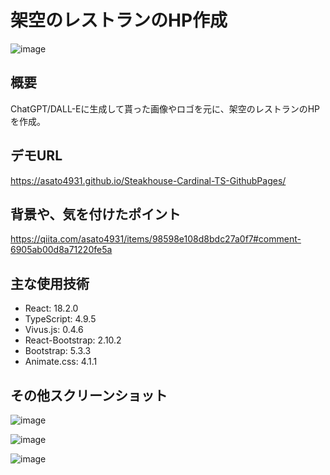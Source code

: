 # 架空のレストランのHP作成

![image](https://github.com/Asato4931/Steakhouse-Cardinal-TS-GithubPages/assets/108675293/4599a42b-51af-4d5f-89dc-6c1334d47a76)

## 概要
ChatGPT/DALL-Eに生成して貰った画像やロゴを元に、架空のレストランのHPを作成。

## デモURL
https://asato4931.github.io/Steakhouse-Cardinal-TS-GithubPages/

## 背景や、気を付けたポイント
https://qiita.com/asato4931/items/98598e108d8bdc27a0f7#comment-6905ab00d8a71220fe5a


## 主な使用技術
<ul>
  <li>React: 18.2.0</li>
  <li>TypeScript: 4.9.5</li>
  <li>Vivus.js: 0.4.6</li>
  <li>React-Bootstrap: 2.10.2</li>
  <li>Bootstrap: 5.3.3</li>
  <li>Animate.css: 4.1.1</li>
</ul>

## その他スクリーンショット

![image](https://github.com/Asato4931/Steakhouse-Cardinal-TS-GithubPages/assets/108675293/9d6e228c-38ca-4c07-acf4-62e118548705)


![image](https://github.com/Asato4931/Steakhouse-Cardinal-TS-GithubPages/assets/108675293/00f698e8-b27b-4183-b8e9-15e3fb4d331b)


![image](https://github.com/Asato4931/Steakhouse-Cardinal-TS-GithubPages/assets/108675293/4c41371a-39e3-4b67-a16b-d188c0265c59)


